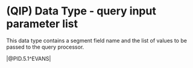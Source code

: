 # (QIP) Data Type - query input parameter list

This data type contains a segment field name and the list of values to be passed to the query processor.

|@PID.5.1^EVANS|
